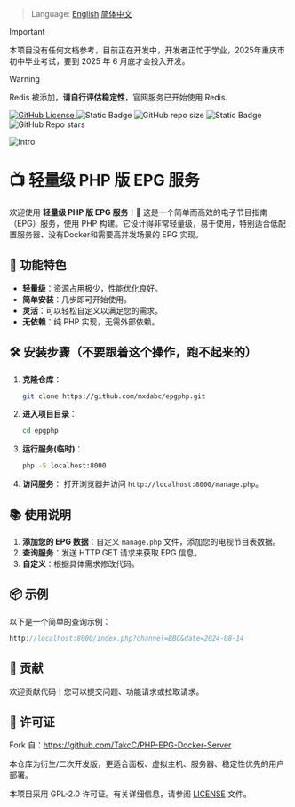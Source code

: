 > Language: [English](README.md)   [简体中文](README_zh-CN.md) 

> [!IMPORTANT]  
> 本项目没有任何文档参考，目前正在开发中，开发者正忙于学业，2025年重庆市初中毕业考试，要到 2025 年 6 月底才会投入开发。

> [!WARNING]  
> Redis 被添加，**请自行评估稳定性**，官网服务已开始使用 Redis.

[![GitHub License](https://img.shields.io/github/license/mxdabc/epgphp)
](https://www.gnu.org/licenses/gpl-2.0) ![Static Badge](https://img.shields.io/badge/redis-可选-red) ![GitHub repo size](https://img.shields.io/github/repo-size/mxdabc/epgphp) ![Static Badge](https://img.shields.io/badge/php-%3E%3D7.2-blue) ![GitHub Repo stars](https://img.shields.io/github/stars/mxdabc/epgphp) 

![Intro](https://socialify.git.ci/mxdabc/epgphp/image?description=1&descriptionEditable=PHP%E7%89%88%E7%9A%84EPG%E6%9C%8D%E5%8A%A1%EF%BC%8C%E6%9B%B4%E8%BD%BB%E9%87%8F%E3%80%82%20&font=Jost&forks=1&issues=1&language=1&name=1&owner=1&pulls=1&stargazers=1&theme=Auto)

# 📺 轻量级 PHP 版 EPG 服务

欢迎使用 **轻量级 PHP 版 EPG 服务**！🎉 这是一个简单而高效的电子节目指南（EPG）服务，使用 PHP 构建。它设计得非常轻量级，易于使用，特别适合低配置服务器、没有Docker和需要高并发场景的 EPG 实现。

## 🚀 功能特色

- **轻量级**：资源占用极少，性能优化良好。
- **简单安装**：几步即可开始使用。
- **灵活**：可以轻松自定义以满足您的需求。
- **无依赖**：纯 PHP 实现，无需外部依赖。

## 🛠️ 安装步骤（不要跟着这个操作，跑不起来的）

1. **克隆仓库**：
   ```bash
   git clone https://github.com/mxdabc/epgphp.git
   ```
2. **进入项目目录**：
   ```bash
   cd epgphp
   ```
3. **运行服务(临时)**：
   ```bash
   php -S localhost:8000
   ```
4. **访问服务**：
   打开浏览器并访问 `http://localhost:8000/manage.php`。

## 📚 使用说明

1. **添加您的 EPG 数据**：自定义 `manage.php` 文件，添加您的电视节目表数据。
2. **查询服务**：发送 HTTP GET 请求来获取 EPG 信息。
3. **自定义**：根据具体需求修改代码。

## 📦 示例

以下是一个简单的查询示例：

```php
http://localhost:8000/index.php?channel=BBC&date=2024-08-14
```

## 👥 贡献

欢迎贡献代码！您可以提交问题、功能请求或拉取请求。

## 📝 许可证

Fork 自：https://github.com/TakcC/PHP-EPG-Docker-Server

本仓库为衍生/二次开发版，更适合面板、虚拟主机、服务器、稳定性优先的用户部署。

本项目采用 GPL-2.0 许可证。有关详细信息，请参阅 [LICENSE](LICENSE) 文件。

